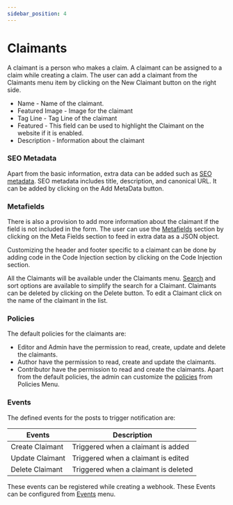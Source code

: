 ```yaml
---
sidebar_position: 4
---
```


# Claimants

A claimant is a person who makes a claim. A claimant can be assigned to a claim while creating a claim.
The user can add a claimant from the Claimants menu item by clicking on the New Claimant button on the right side.

- Name - Name of the claimant.
- Featured Image - Image for the claimant
- Tag Line - Tag Line of the claimant
- Featured - This field can be used to highlight the Claimant on the website if it is enabled.
- Description - Information about the claimant

### SEO Metadata

Apart from the basic information, extra data can be added such as [SEO metadata](/docs/features/search-engine-optimisation). SEO metadata includes title, description, and canonical URL. It can be added by clicking on the Add MetaData button.

### Metafields

There is also a provision to add more information about the claimant if the field is not included in the form. The user can use the [Metafields](/docs/features/extend-features) section by clicking on the Meta Fields section to feed in extra data as a JSON object.

Customizing the header and footer specific to a claimant can be done by adding code in the Code Injection section by clicking on the Code Injection section.

All the Claimants will be available under the Claimants menu.
[Search](/docs/features/search-and-filtering) and sort options are available to simplify the search for a Claimant. Claimants can be deleted by clicking on the Delete button. To edit a Claimant click on the name of the claimant in the list.

### Policies

The default policies for the claimants are:

- Editor and Admin have the permission to read, create, update and delete the claimants.
- Author have the permission to read, create and update the claimants.
- Contributor have the permission to read and create the claimants.
  Apart from the default policies, the admin can customize the [policies](/docs/core-concepts/policies) from Policies Menu.

### Events

The defined events for the posts to trigger notification are:

| Events          | Description                          |
| --------------- | ------------------------------------ |
| Create Claimant | Triggered when a claimant is added   |
| Update Claimant | Triggered when a claimant is edited  |
| Delete Claimant | Triggered when a claimant is deleted |

These events can be registered while creating a webhook. These Events can be configured from [Events](/docs/core-concepts/events) menu.

